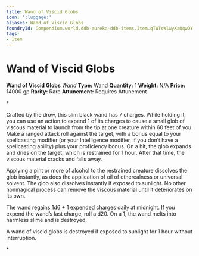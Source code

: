 ```yaml
---
title: Wand of Viscid Globs
icon: ':luggage:'
aliases: Wand of Viscid Globs
foundryId: Compendium.world.ddb-eureka-ddb-items.Item.qTWTsWlwyXaQqwOY
tags:
- Item
---
```


# Wand of Viscid Globs

**Wand of Viscid Globs**
_Wand_
**Type:** Wand
**Quantity:** 1
**Weight:** N/A
**Price:** 14000 gp
**Rarity:** Rare
**Attunement:** Requires Attunement

*<p>Crafted by the drow, this slim black wand has 7 charges. While holding it, you can use an action to expend 1 of its charges to cause a small glob of viscous material to launch from the tip at one creature within 60 feet of you. Make a ranged attack roll against the target, with a bonus equal to your spellcasting modifier (or your Intelligence modifier, if you don’t have a spellcasting ability) plus your proficiency bonus. On a hit, the glob expands and dries on the target, which is restrained for 1 hour. After that time, the viscous material cracks and falls away.

Applying a pint or more of alcohol to the restrained creature dissolves the glob instantly, as does the application of oil of etherealness or universal solvent. The glob also dissolves instantly if exposed to sunlight. No other nonmagical process can remove the viscous material until it deteriorates on its own.

The wand regains 1d6 + 1 expended charges daily at midnight. If you expend the wand’s last charge, roll a d20. On a 1, the wand melts into harmless slime and is destroyed.

A wand of viscid globs is destroyed if exposed to sunlight for 1 hour without interruption.</p>*
